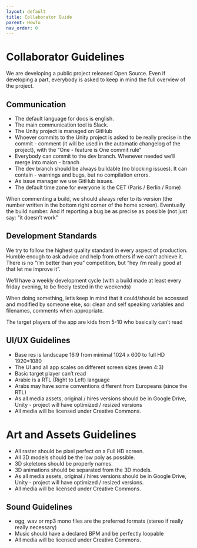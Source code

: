 ```yaml
---
layout: default
title: Collaborator Guide
parent: HowTo
nav_order: 0
---
```

# Collaborator Guidelines

We are developing a public project released Open Source.
Even if developing a part, everybody is asked to keep in mind the full overview of the project.

## Communication

- The default language for docs is english.
- The main communication tool is Slack.
- The Unity project is managed on GitHub
- Whoever commits to the Unity project is asked to be really precise in the commit - comment (it will be used in the automatic changelog of the project), with the “One - feature is One commit rule”
- Everybody can commit to the dev branch. Whenever needed we’ll merge into maion - branch
- The dev branch should be always buildable (no blocking issues). It can contain - warnings and bugs, but no compilation errors.
- As issue manager we use GitHub issues.
- The default time zone for everyone is the CET (Paris / Berlin / Rome)

When commenting a build, we should always refer to its version (the number written in the bottom right corner of the home screen). Eventually the build number. And if reporting a bug be as precise as possible (not just say: “it doesn’t work”

## Development Standards

We try to follow the highest quality standard in every aspect of production.
Humble enough to ask advice and help from others if we can’t achieve it.
There is no “i’m better than you” competition, but “hey i’m really good at that let me improve it”.

We’ll have a weekly development cycle (with a build made at least every friday evening, to be freely tested in the weekends)

When doing something, let’s keep in mind that it could/should be accessed and modified by someone else, so: clean and self speaking variables and filenames, comments when appropriate.

The target players of the app are kids from 5-10 who basically can’t read

## UI/UX Guidelines

- Base res is landscape 16:9 from minimal 1024 x 600 to full HD 1920*1080
- The UI and all app scales on different screen sizes (even 4:3)
- Basic target player can’t read
- Arabic is a RTL (Right to Left) language
- Arabs may have some conventions different from Europeans (since the RTL)
- As all media assets, original / hires versions should be in Google Drive, Unity - project will have optimized / resized versions
- All media will be licensed under Creative Commons.

# Art and Assets Guidelines
- All raster should be pixel perfect on a Full HD screen.
- All 3D models should be the low poly as possible.
- 3D skeletons should be properly names.
- 3D animations should be separated from the 3D models.
- As all media assets, original / hires versions should be in Google Drive, Unity - project will have optimized / resized versions.
- All media will be licensed under Creative Commons.

## Sound Guidelines

- ogg, wav or mp3 mono files are the preferred formats (stereo if really really necessary)
- Music should have a declared BPM and be perfectly loopable
- All media will be licensed under Creative Commons.
